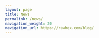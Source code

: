 ```yaml
---
layout: page
title: News
permalink: /news/
navigation_weight: 20
navigation_url: https://rawhex.com/blog/
---
```

